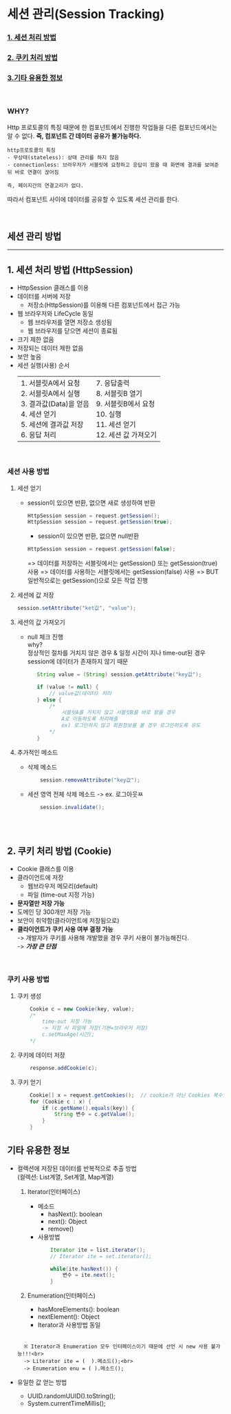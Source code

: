 # 세션 관리(Session Tracking)
### [1. 세션 처리 방법](#1-세션-처리-방법)
### [2. 쿠키 처리 방법](#2-쿠키-처리-방법)
### [3.기타 유용한 정보](#3기타-유용한-정보)
<br>

### WHY?

Http 프로토콜의 특징 때문에 한 컴포넌트에서 진행한 작업들을 다른 컴포넌드에서는 알 수 없다. **즉, 컴포넌트 간 데이터 공유가 불가능하다.**

    http프로토콜의 특징
    - 무상태(stateless): 상태 관리를 하지 않음
    - connectionless: 브라우저가 서블릿에 요청하고 응답이 왔을 때 화면에 결과를 보여준 뒤 바로 연결이 끊어짐
    
    즉, 페이지간의 연결고리가 없다.

따라서 컴포넌트 사이에 데이터를 공유할 수 있도록 세션 관리를 한다.

<br>

## 세션 관리 방법
---
## 1. 세션 처리 방법 (HttpSession)

- HttpSession 클래스를 이용
- 데이터를 서버에 저장<br>
    - 저장소(HttpSession)를 이용해 다른 컴포넌트에서 접근 가능
- 웹 브라우저와 LifeCycle 동일
    - 웹 브라우저를 열면 저장소 생성됨
    - 웹 브라우저를 닫으면 세션이 종료됨
- 크기 제한 없음
- 저장되는 데이터 제한 없음
- 보안 높음
- 세션 실행(사용) 순서
    <table>
     <tr>
      <td>
          1. 서블릿A에서 요청<br> 
          2. 서블릿A에서 실행<br>
          3. 결과값(Data)을 얻음<br>  
          4. 세션 얻기<br>
          5. 세션에 결과값 저장<br>
          6. 응답 처리<br>
      </td>
      <td>
          7. 응답출력<br>
          8. 서블릿B 열기<br> 
          9.  서블릿B에서 요청<br> 
          10.  실행<br> 
          11.  세션 얻기<br> 
          12.  세션 값 가져오기<br>
      </td>
     </tr>
    </table>

<br>

### **세션 사용 방법**
1. 세션 얻기
    - session이 있으면 반환, 없으면 새로 생성하여 반환
        ```java
        HttpSession session = request.getSession();
        HttpSession session = request.getSession(true);
        ```
        - session이 있으면 반환, 없으면 null반환
        ```java
        HttpSession session = request.getSession(false);
        ```
        => 데이터를 저장하는 서블릿에서는 getSession() 또는 getSession(true) 사용
        => 데이터를 사용하는 서블릿에서는 getSession(false) 사용
        => BUT 일반적으로는 getSession()으로 모든 작업 진행

2. 세션에 값 저장
    ```java
    session.setAttribute("ket값", "value");
    ``` 

3. 세션의 값 가져오기
    - null 체크 진행<br>
      why?<br> 
      정상적인 절차를 거치지 않은 경우
      & 일정 시간이 지나 time-out된 경우<br>
      session에 데이터가 존재하지 않기 때문
            
         ```java
            String value = (String) session.getAttribute("key값");

            if (value != null) {
                // value값(데이터) 처리
            } else {
                /*
                    서블릿A를 거치지 않고 서블릿B를 바로 왔을 경우
                    A로 이동하도록 처리해줌
                    ex) 로그인하지 않고 회원정보를 볼 경우 로그인하도록 유도
                */
            }
        ``` 

4. 추가적인 메소드
    - 삭제 메소드
        ```java
            session.removeAttribute("key값");
        ``` 
    - 세션 영역 전체 삭제 메소드 -> ex. 로그아웃ㅉ
        ```java
            session.invalidate();
        ``` 

<br><br>

## 2. 쿠키 처리 방법 (Cookie)
- Cookie 클래스를 이용
- 클라이언트에 저장 
  - 웹브라우저 메모리(default)
  - 파일 (time-out 지정 가능)
- **문자열만 저장 가능**
- 도메인 당 300개만 저장 가능
- 보안이 취약함(클라이언트에 저장됨으로)
- **클라이언트가 쿠키 사용 여부 결정 가능**<br>
    -> 개발자가 쿠키를 사용해 개발했을 경우 쿠키 사용이 불가능해진다.<br>
    -> **_가장 큰 단점_**

<br>

### **쿠키 사용 방법**
1. 쿠키 생성
    ```java
        Cookie c = new Cookie(key, value);
        /* 
            time-out 지정 가능
            -> 지정 시 파일에 저장(기본=브라우저 저장)
            c.setMaxAge(시간);
        */
    ```
2. 쿠키에 데이터 저장
    ```java
        response.addCookie(c);
    ```
3. 쿠키 얻기
    ```java
        Cookie[] x = request.getCookies();  // cookie가 아닌 Cookies 복수임!
        for (Cookie c : x) {
            if (c.getName().equals(key)) {
                String 변수 = c.getValue();
            }
        }
    ```


## 기타 유용한 정보
- 컬렉션에 저장된 데이터를 반복적으로 추출 방법<br>
   (컬렉션: List계열, Set계열, Map계열)
	1. Iterator(인터페이스)
		- 메소드
          - hasNext(): boolean
          - next(): Object
          - remove()
        - 사용방법
            ```java 
 		        Iterator ite = list.iterator();
			    // Iterator ite = set.iterator();
		
		        while(ite.hasNext()) {
			        변수 = ite.next();
		        }
            ```

    2. Enumeration(인터페이스)
	    - hasMoreElements(): boolean
		- nextElement(): Object
		- Iterator과 사용방법 동일
    
    <br>

	    ※ Iterator과 Enumeration 모두 인터페이스이기 때문에 선언 시 new 사용 불가능!!!<br>
		-> Literator ite = (  ).메소드();<br>	
		-> Enumeration enu = ( ).메소드();

- 유일한 값 얻는 방법
    - UUID.randomUUID().toString();
    - System.currentTimeMillis();
